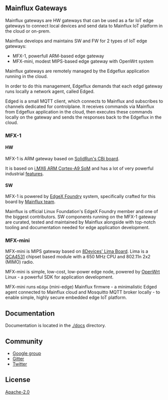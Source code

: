 ## Mainflux Gateways

Mainflux gateways are HW gateways that can be used as a far IoT edge gateways
to connect local devices and send data to Mainflux IoT platform in the cloud or on-prem.


Mainflux develops and maintains SW and FW for 2 types of IoT edge gateways:
- MFX-1, powerfull ARM-based edge gateway
- MFX-mini, modest MIPS-based edge gateway with OpenWrt system

Mainflux gateways are remotely managed by the Edgeflux application running in the cloud.

In order to do this management, Edgeflux demands that each edgd gateway runs locally
a network agent, called Edged.

Edged is a small MQTT client, which connects to Mainflux
and subscribes to channels dedicated for controlplane.
It receives commands via Mainflux from Edgeflux application in the cloud,
then executes these commands locally on the gateway and sends the responses
back to the Edgeflux in the cloud.


### MFX-1
#### HW
MFX-1 is ARM gateway based on [SolidRun's CBi board](https://www.solid-run.com/nxp-family/hummingboard-cbi/).

It is based on [i.MX6 ARM Cortex-A9 SoM](https://www.solid-run.com/nxp-family/imx6-som/) and has
a lot of very powerful industrial [features](https://www.solid-run.com/nxp-family/hummingboard-cbi/#specifications).

#### SW
MFX-1 is powered by [EdgeX Foundry](https://www.edgexfoundry.org/) system, specifically crafted for this board
by [Mainflux team](https://www.mainflux.com).

Mainflux is official Linux Foundation's EdgeX Foundry member and one of the biggest contributors.
SW components running on the MFX-1 gateway are curated, tested and maintained by Mainflux alongside with
top-notch tooling and documentation needed for edge application development.

### MFX-mini
MFX-mini is MIPS gateway based on [8Devices' Lima Board](https://www.8devices.com/products/lima).
Lima is a [QCA4531](https://www.qualcomm.com/products/qca4531) chipset based module with a 650 MHz CPU and 802.11n 2x2 (MIMO) radio.

MFX-mini is simple, low-cost, low-power edge node, powered by [OpenWrt](https://openwrt.org/) Linux - a powerful SDK for application development.

MFX-mini runs `mEdge` (mini-edge) Mainflux firmwre - a minimalistic Edged agent connected
to Mainflux cloud and Mosquitto MQTT broker locally - to enable simple,
highly secure embedded edge IoT platform.

## Documentation
Documentation is located in the [./docs](docs) directory.

## Community
- [Google group](https://groups.google.com/forum/#!forum/mainflux)
- [Gitter](https://gitter.im/mainflux/mainflux)
- [Twitter](https://twitter.com/mainflux)

## License
[Apache-2.0](LICENSE)

